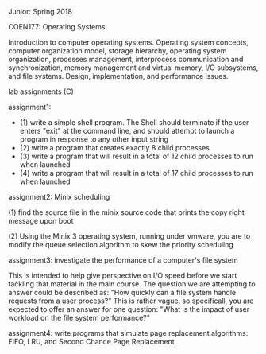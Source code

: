Junior: Spring 2018

COEN177: Operating Systems

Introduction to computer operating systems. Operating system concepts, computer organization model, storage hierarchy, operating system organization, processes management, interprocess communication and synchronization, memory management and virtual memory, I/O subsystems, and file systems. Design, implementation, and performance issues. 

lab assignments (C)

assignment1: 
- (1) write a simple shell program. The Shell should terminate if the user enters "exit" at the command line, and should attempt to launch a program in response to any other input string
- (2) write a program that creates exactly 8 child processes
- (3) write a program that will result in a total of 12 child processes to run when launched
- (4) write a program that will result in a total of 17 child processes to run when launched

assignment2: Minix scheduling

(1) find the source file in the minix source code that prints the copy right message upon boot

(2) Using the Minix 3 operating system, running under vmware, you are to modify the queue selection algorithm to skew the priority scheduling

assignment3: investigate the performance of a computer's file system

This is intended to help give perspective on I/O speed before we start tackling that material in the main course. The question we are attempting to answer could be described as: "How quickly can a file system handle requests from a user process?" This is rather vague, so specificall, you are expected to offer an answer for one question: "What is the impact of user workload on the file system performance?"

assignment4: write programs that simulate page replacement algorithms: FIFO, LRU, and Second Chance Page Replacement
